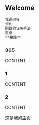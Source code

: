 ## Welcome

```markdown
我课间操
想到
别致的谋杀手法
重点
**暴躁**
```

### 365

CONTENT

### 1

CONTENT

### 2

CONTENT

这是我的[主页](https://judithabc.github.io/)
